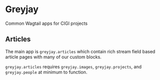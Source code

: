 # Greyjay

Common Wagtail apps for CIGI projects

## Articles

The main app is `greyjay.articles` which contain rich stream field based
article pages with many of our custom blocks.

`greyjay.articles` requires `greyjay.images`, `greyjay.projects`, and
`greyjay.people` at minimum to function.
